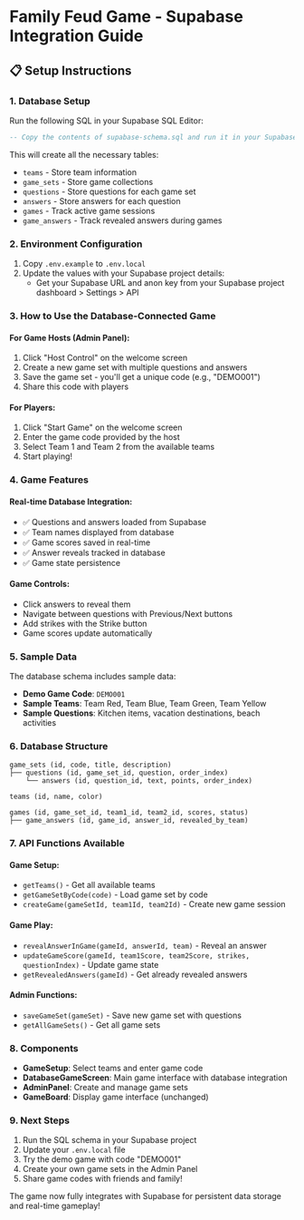 # Family Feud Game - Supabase Integration Guide

## 📋 Setup Instructions

### 1. Database Setup

Run the following SQL in your Supabase SQL Editor:

```sql
-- Copy the contents of supabase-schema.sql and run it in your Supabase SQL editor
```

This will create all the necessary tables:
- `teams` - Store team information
- `game_sets` - Store game collections
- `questions` - Store questions for each game set
- `answers` - Store answers for each question
- `games` - Track active game sessions
- `game_answers` - Track revealed answers during games

### 2. Environment Configuration

1. Copy `.env.example` to `.env.local`
2. Update the values with your Supabase project details:
   - Get your Supabase URL and anon key from your Supabase project dashboard > Settings > API

### 3. How to Use the Database-Connected Game

#### For Game Hosts (Admin Panel):
1. Click "Host Control" on the welcome screen
2. Create a new game set with multiple questions and answers
3. Save the game set - you'll get a unique code (e.g., "DEMO001")
4. Share this code with players

#### For Players:
1. Click "Start Game" on the welcome screen
2. Enter the game code provided by the host
3. Select Team 1 and Team 2 from the available teams
4. Start playing!

### 4. Game Features

#### Real-time Database Integration:
- ✅ Questions and answers loaded from Supabase
- ✅ Team names displayed from database
- ✅ Game scores saved in real-time
- ✅ Answer reveals tracked in database
- ✅ Game state persistence

#### Game Controls:
- Click answers to reveal them
- Navigate between questions with Previous/Next buttons
- Add strikes with the Strike button
- Game scores update automatically

### 5. Sample Data

The database schema includes sample data:
- **Demo Game Code**: `DEMO001`
- **Sample Teams**: Team Red, Team Blue, Team Green, Team Yellow
- **Sample Questions**: Kitchen items, vacation destinations, beach activities

### 6. Database Structure

```
game_sets (id, code, title, description)
├── questions (id, game_set_id, question, order_index)
    └── answers (id, question_id, text, points, order_index)

teams (id, name, color)

games (id, game_set_id, team1_id, team2_id, scores, status)
├── game_answers (id, game_id, answer_id, revealed_by_team)
```

### 7. API Functions Available

#### Game Setup:
- `getTeams()` - Get all available teams
- `getGameSetByCode(code)` - Load game set by code
- `createGame(gameSetId, team1Id, team2Id)` - Create new game session

#### Game Play:
- `revealAnswerInGame(gameId, answerId, team)` - Reveal an answer
- `updateGameScore(gameId, team1Score, team2Score, strikes, questionIndex)` - Update game state
- `getRevealedAnswers(gameId)` - Get already revealed answers

#### Admin Functions:
- `saveGameSet(gameSet)` - Save new game set with questions
- `getAllGameSets()` - Get all game sets

### 8. Components

- **GameSetup**: Select teams and enter game code
- **DatabaseGameScreen**: Main game interface with database integration
- **AdminPanel**: Create and manage game sets
- **GameBoard**: Display game interface (unchanged)

### 9. Next Steps

1. Run the SQL schema in your Supabase project
2. Update your `.env.local` file
3. Try the demo game with code "DEMO001"
4. Create your own game sets in the Admin Panel
5. Share game codes with friends and family!

The game now fully integrates with Supabase for persistent data storage and real-time gameplay!
